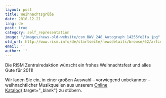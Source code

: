 ```yaml
---
layout: post
title: Weihnachtsgrüße
date: 2010-12-21
lang: de
post: true
category: self_representation
image: "/images/news-old-website/csm_BWV_248_Autograph_14255fe2fa.jpg"
old_url: http://www.rism.info/de/startseite/newsdetails/browse/62/article/64/seasons-greetings.html
email: ''
author: ''
---
```


Die RISM Zentralredaktion wünscht ein frohes Weihnachtsfest und alles Gute für 2011!

Wir laden Sie ein, in einer großen Auswahl – vorwiegend unbekannter – weihnachtlicher Musikquellen aus unserem [Online Katalog](http://opac.rism.info/index.php?id=6&tx_bsbsearch_pi1%5Bsmode%5D=advanced&L=1&tx_bsbsearch_pi1%5Bfield%5D%5B0%5D=etitle&tx_bsbsearch_pi1%5Bquery%5D%5B0%5D=nativitas+domini&tx_bsbsearch_pi1%5Bfield%5D%5B1%5D=sauthor&tx_bsbsearch_pi1%5Bquery%5D%5B1%5D=&tx_bsbsearch_pi1%5Bfield%5D%5B2%5D=sauthorlink&tx_bsbsearch_pi1%5Bquery%5D%5B2%5D=&tx_bsbsearch_pi1%5Bsubmit_button%5D=Search){:target="_blank"} zu stöbern.